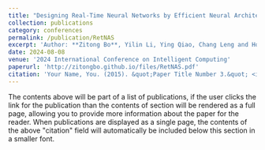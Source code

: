 ```yaml
---
title: "Designing Real-Time Neural Networks by Efficient Neural Architecture Search"
collection: publications
category: conferences
permalink: /publication/RetNAS
excerpt: 'Author: **Zitong Bo**, Yilin Li, Ying Qiao, Chang Leng and Hongan Wang'
date: 2024-08-08
venue: '2024 International Conference on Intelligent Computing'
paperurl: 'http://zitongbo.github.io/files/RetNAS.pdf'
citation: 'Your Name, You. (2015). &quot;Paper Title Number 3.&quot; <i>Journal 1</i>. 1(3).'
---
```


The contents above will be part of a list of publications, if the user clicks the link for the publication than the contents of section will be rendered as a full page, allowing you to provide more information about the paper for the reader. When publications are displayed as a single page, the contents of the above "citation" field will automatically be included below this section in a smaller font.
